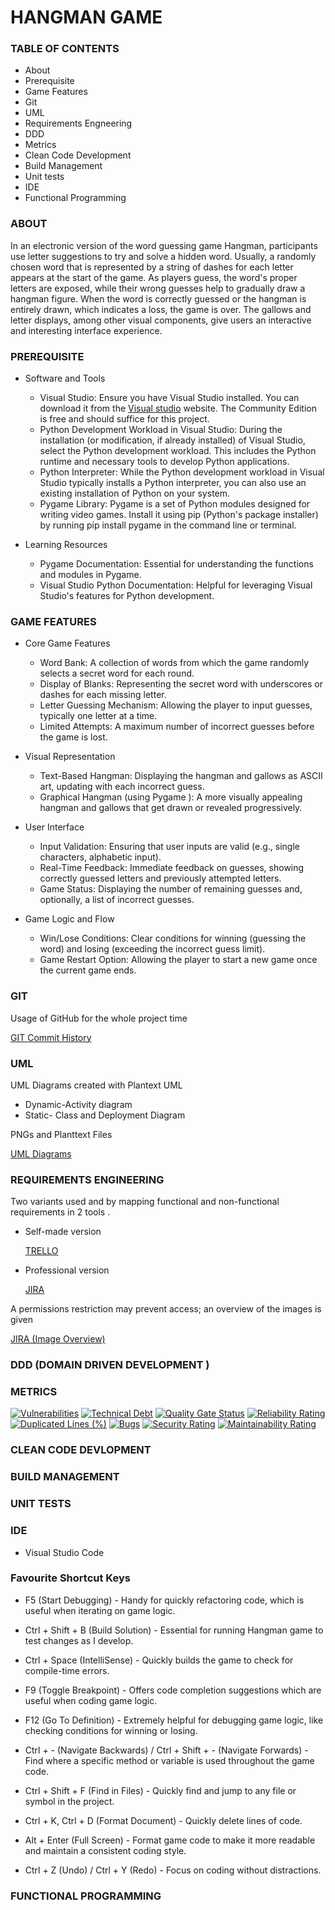 # HANGMAN GAME

### TABLE OF CONTENTS 
- About
- Prerequisite
- Game Features
- Git
- UML
- Requirements Engneering
- DDD
- Metrics
- Clean Code Development
- Build Management
- Unit tests
- IDE
- Functional Programming
  
### ABOUT
In an electronic version of the word guessing game Hangman, participants use letter suggestions to try and solve a hidden word. Usually, a randomly chosen word that is represented by a string of dashes for each letter appears at the start of the game. As players guess, the word's proper letters are exposed, while their wrong guesses help to gradually draw a hangman figure. When the word is correctly guessed or the hangman is entirely drawn, which indicates a loss, the game is over. The gallows and letter displays, among other visual components, give users an interactive and interesting interface experience.

### PREREQUISITE
- Software and Tools
   - Visual Studio: Ensure you have Visual Studio installed. You can download it from the [Visual studio](https://visualstudio.microsoft.com/) website.
     The Community Edition is free and should suffice for this project.
   - Python Development Workload in Visual Studio: During the installation (or modification, if already installed) of Visual Studio,
     select the Python development workload. This includes the Python runtime and necessary tools to develop Python applications.
   - Python Interpreter: While the Python development workload in Visual Studio typically installs a Python interpreter,
      you can also use an existing installation of Python on your system.
   - Pygame Library: Pygame is a set of Python modules designed for writing video games. Install it using pip (Python's package installer)
     by running pip install pygame in the command line or terminal.
     
- Learning Resources
  - Pygame Documentation: Essential for understanding the functions and modules in Pygame.
  - Visual Studio Python Documentation: Helpful for leveraging Visual Studio's features for Python development.
    
### GAME FEATURES
- Core Game Features
  - Word Bank: A collection of words from which the game randomly selects a secret word for each round.
  - Display of Blanks: Representing the secret word with underscores or dashes for each missing letter.
  - Letter Guessing Mechanism: Allowing the player to input guesses, typically one letter at a time.
  - Limited Attempts: A maximum number of incorrect guesses before the game is lost.

- Visual Representation
   - Text-Based Hangman: Displaying the hangman and gallows as ASCII art, updating with each incorrect guess.
   - Graphical Hangman (using Pygame ): A more visually appealing hangman and gallows that get drawn or revealed progressively.
     
- User Interface
   - Input Validation: Ensuring that user inputs are valid (e.g., single characters, alphabetic input).
   - Real-Time Feedback: Immediate feedback on guesses, showing correctly guessed letters and previously attempted letters.
   - Game Status: Displaying the number of remaining guesses and, optionally, a list of incorrect guesses.
     
- Game Logic and Flow
   - Win/Lose Conditions: Clear conditions for winning (guessing the word) and losing (exceeding the incorrect guess limit).
   - Game Restart Option: Allowing the player to start a new game once the current game ends.

### GIT
Usage of GitHub for the whole project time

[GIT Commit History](https://github.com/Ninitharam/Ninitharam/commits/91513ffed749415ea4d3a1662572b54d90d0fdd1)

### UML
UML Diagrams created with Plantext UML

+ Dynamic-Activity diagram
+ Static- Class and Deployment Diagram

PNGs and Planttext Files

[UML Diagrams](https://github.com/Ninitharam/Ninitharam/tree/origin/UML%20Diagrams%20Link)

### REQUIREMENTS ENGINEERING
Two variants used and by mapping functional and non-functional requirements in 2 tools .

- Self-made version
    
  [TRELLO](https://trello.com/b/7pobofqu/hangman-game)
  
- Professional version 
  
  [JIRA](https://softwaredevelopmentproject.atlassian.net/jira/software/projects/HG/boards/3)

 A permissions restriction may prevent access; an overview of the images is given

 [JIRA (Image Overview)](https://github.com/Ninitharam/Ninitharam/tree/origin/JIRA)

 
### DDD (DOMAIN DRIVEN DEVELOPMENT )

### METRICS
[![Vulnerabilities](https://sonarcloud.io/api/project_badges/measure?project=Ninitharam_Ninitharam&metric=vulnerabilities)](https://sonarcloud.io/summary/new_code?id=Ninitharam_Ninitharam)
[![Technical Debt](https://sonarcloud.io/api/project_badges/measure?project=Ninitharam_Ninitharam&metric=sqale_index)](https://sonarcloud.io/summary/new_code?id=Ninitharam_Ninitharam)
[![Quality Gate Status](https://sonarcloud.io/api/project_badges/measure?project=Ninitharam_Ninitharam&metric=alert_status)](https://sonarcloud.io/summary/new_code?id=Ninitharam_Ninitharam)
[![Reliability Rating](https://sonarcloud.io/api/project_badges/measure?project=Ninitharam_Ninitharam&metric=reliability_rating)](https://sonarcloud.io/summary/new_code?id=Ninitharam_Ninitharam)
[![Duplicated Lines (%)](https://sonarcloud.io/api/project_badges/measure?project=Ninitharam_Ninitharam&metric=duplicated_lines_density)](https://sonarcloud.io/summary/new_code?id=Ninitharam_Ninitharam)
[![Bugs](https://sonarcloud.io/api/project_badges/measure?project=Ninitharam_Ninitharam&metric=bugs)](https://sonarcloud.io/summary/new_code?id=Ninitharam_Ninitharam)
[![Security Rating](https://sonarcloud.io/api/project_badges/measure?project=Ninitharam_Ninitharam&metric=security_rating)](https://sonarcloud.io/summary/new_code?id=Ninitharam_Ninitharam)
[![Maintainability Rating](https://sonarcloud.io/api/project_badges/measure?project=Ninitharam_Ninitharam&metric=sqale_rating)](https://sonarcloud.io/summary/new_code?id=Ninitharam_Ninitharam)
### CLEAN CODE DEVLOPMENT
### BUILD MANAGEMENT
### UNIT TESTS
### IDE 
+ Visual Studio Code
  
### Favourite Shortcut Keys

+ F5 (Start Debugging) - Handy for quickly refactoring code, which is useful when iterating on game logic.

+ Ctrl + Shift + B (Build Solution) - Essential for running  Hangman game to test changes as I develop.

+ Ctrl + Space (IntelliSense) - Quickly builds the game to check for compile-time errors.

+ F9 (Toggle Breakpoint) - Offers code completion suggestions which are useful when coding game logic.

+ F12 (Go To Definition) - Extremely helpful for debugging game logic, like checking conditions for winning or losing.

+ Ctrl + - (Navigate Backwards) / Ctrl + Shift + - (Navigate Forwards) - Find where a specific method or variable is used throughout the game code.

+ Ctrl + Shift + F (Find in Files) - Quickly find and jump to any file or symbol in the project.

+ Ctrl + K, Ctrl + D (Format Document) - Quickly delete lines of code.

+ Alt + Enter (Full Screen) - Format game code to make it more readable and maintain a consistent coding style.

+ Ctrl + Z (Undo) / Ctrl + Y (Redo) - Focus on coding without distractions.

### FUNCTIONAL PROGRAMMING
  
